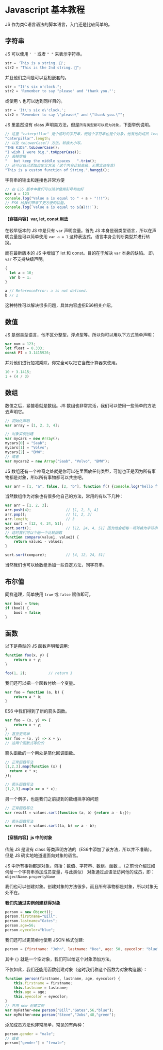 # Javascript 基本教程

JS 作为类C语言语法的脚本语言，入门还是比较简单的。

## 字符串

JS 可以使用 `' '` 或者 `" "` 来表示字符串。

```js
str = 'This is a string. 👏';
str2 = "This is the 2nd string. 💁";
```

并且他们之间是可以互相嵌套的。

```js
str = "It's six o'clock.";
str2 = 'Remember to say "please" and "thank you."';
```

或使用 `\` 也可以达到同样目的。

```js
str = 'It\'s six o\'clock.';
str2 = "Remember to say \"please\" and \"thank you.\"";
```

JS 里虽然没有 class 声明类方法，但是`所有类型都可以视为对象`，下面举例说明。

```js
// 这里 "caterpillar" 是个临时的字符串，而这个字符串也是个对象，他有他的成员 length 表达当前字符串长度。
"caterpillar".length;
// 以及 toLowerCase() 方法，转换大小写。
"THE KIDS".toLowerCase();
"I wish I were big.".toUpperCase();
// 去掉空格
"   but keep the middle spaces   ".trim();
// 还可以自己添加自定义方法 (这个内容比较高级，无需太过在意)
"This is a custom function of String.".hanggi();
```

字符串的输出和连接也非常方便

```js
// 在 ES5 版本中我们可以简单使用引号和加好
var a = 123
console.log("Value a is equal to " + a + "!!!");
// ES6 给我们带来了更方便的功能。
console.log(`Value a is equal to ${a}!!!`);
```

#### 【穿插内容】var, let, const 用法

在较早版本的 JS 中是只有 `var` 声明变量。首先 JS 本身是弱类型语言，所以在声明变量是可以简单使用 `var a = 1` 这种表达式，语言本身会判断类型并进行转换。

而在最新版本的 JS 中增加了 let 和 const。目的在于解决 `var` 本身的缺陷。
即，`var` 不支持块级声明。

```js
{
  let a = 10;
  var b = 1;
}

a // ReferenceError: a is not defined.
b // 1
```
这种特性可以解决很多问题，具体内容虚招ES6相关介绍。

## 数值

JS 是弱类型语言，他不区分整型，浮点型等。所以你可以用以下方式简单声明：

```js
var num = 123;
let float = 0.333;
const PI = 3.1415926;
```

并对他们进行加减乘除，你完全可以把它当做计算器来使用。

```js
10 + 3.1415;
1 + (4 / 3)
```

## 数组

数值之后，紧接着就是数组。JS 数组也非常灵活，我们可以使用一些简单的方法去声明它。

```js
// 初始化声明
var array = [1, 2, 3, 4];

// 对象实例创建
var mycars = new Array();
mycars[0] = "Saab";
mycars[1] = "Volvo";
mycars[2] = "BMW";
// 或者
var mycars2 = new Array("Saab", "Volvo", "BMW");
```

JS 数组还有一个神奇之处就是你可以在里面放任何类型，可能也正是因为所有事物都是对象，所以所有事物都可以共生吧。

```js
var arr = [1, "a", false, [2, "b"], function f() {console.log("hello f")}]
```

当然数组作为对象也有很多他自己的方法，常用的有以下几种：

```js
var arr = [1, 2, 3];
arr.push(4);                // [1, 2, 3, 4]
arr.pop();                  // [1, 2, 3]
arr.length;                 // 3
var sort = [12, 4, 24, 51];
sort.sort();                // [12, 24, 4, 51] 因为他会把每一项转换为字符串，所以排序如此
// 这时我们可以个他一个比较函数
function compare(value1, value2) {
    return value1 - value2;
}

sort.sort(compare);         // [4, 12, 24, 51]
```

当然我们也可以给数组添加一些自定方法，同字符串。

## 布尔值

同样道理，简单使用 `true` 或 `false` 赋值即可。

```js
var bool = true;
if (bool) {
    bool = false;
}
```

## 函数

以下是典型的 JS 函数声明和调用:

```js
function foo(x, y) {
    return x + y;
}

foo(1, 2);          // return 3
```

我们还可以把一个函数付给一个变量。

```js
var foo = function (a, b) {
    return a * b;
}
```

ES6 中我们得到了新的箭头函数。

```js
var foo = (x, y) => {
    return x + y;
}
// 甚至更简单
var foo = (x, y) => x + y;
// 这两个函数式等价的
```

箭头函数的一个用处是简化回调函数。

```js
// 正常函数写法
[1,2,3].map(function (x) {
  return x * x;
});

// 箭头函数写法
[1,2,3].map(x => x * x);
```
另一个例子，也是我们之前提到的数组排序的问题
```js
// 正常函数写法
var result = values.sort(function (a, b) {return a - b;});

// 箭头函数写法
var result = values.sort((a, b) => a - b);
```

#### 【穿插内容】js 中的对象

传统 JS 是没有 class 等类声明方法的（ES6中添加了该方法，所以并不准确）。但是 JS 确实地地道道面向对象的语言。

JS 中所有事物都是对象，包括：数值、字符串、数组、函数...（之前也介绍过如何给一个字符串添加成员变量，与此类似）
对象通过点语法访问他的成员，即：`objectName.propertyName`

我们也可以创建对象。创建对象的方法很多，而且所有事物都是对象，所以对象无处不在。

**我们先通过实例创建获得对象**

```js
person = new Object();
person.firstname="Bill";
person.lastname="Gates";
person.age=56;
person.eyecolor="blue";
```

我们还可以更简单地使用 JSON 格式创建:

```js
person = {firstname: "John", lastname: "Doe", age: 50, eyecolor: "blue"};
```

其中 `{}` 就是一个空对象，我们可以给这个对象添加方法。

不仅如此，我们还能用函数创建对象（这时我们称这个函数为对象构造器）：

```js
function person(firstname, lastname, age, eyecolor) {
    this.firstname = firstname;
    this.lastname = lastname;
    this.age = age;
    this.eyecolor = eyecolor;
}
// 并用 new 创建实例
var myFather=new person("Bill","Gates",56,"blue");
var myMother=new person("Steve","Jobs",48,"green");
```

添加成员方法也非常简单，常见的有两种：

```js
person.gender = "male";
// 或者
person["gender"] = "female";
```

